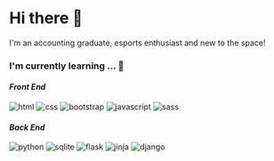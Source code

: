 # Hi there 👋
I'm an accounting graduate, esports enthusiast and new to the space!

### I'm currently learning ... 🌱
#### ***Front End***
<p style=left-align>
<img src="https://img.shields.io/badge/HTML5-E34F26.svg?style=for-the-badge&logo=HTML5&logoColor=white" alt="html">
<img src="https://img.shields.io/badge/CSS3-1572B6.svg?style=for-the-badge&logo=CSS3&logoColor=white" alt="css">
<img src="https://img.shields.io/badge/Bootstrap-7952B3.svg?style=for-the-badge&logo=Bootstrap&logoColor=white" alt="bootstrap">
<img src="https://img.shields.io/badge/JavaScript-F7DF1E.svg?style=for-the-badge&logo=JavaScript&logoColor=black" alt="javascript">
<img src="https://img.shields.io/badge/Sass-CC6699.svg?style=for-the-badge&logo=Sass&logoColor=white" alt="sass">
</p>

#### ***Back End***
<p style=left-align>
<img src="https://img.shields.io/badge/Python-3776AB.svg?style=for-the-badge&logo=Python&logoColor=white" alt="python">
<img src="https://img.shields.io/badge/SQLite-003B57.svg?style=for-the-badge&logo=SQLite&logoColor=white" alt="sqlite">
<img src="https://img.shields.io/badge/Flask-000000.svg?style=for-the-badge&logo=Flask&logoColor=white" alt="flask">
<img src="https://img.shields.io/badge/Jinja-B41717.svg?style=for-the-badge&logo=Jinja&logoColor=white" alt="jinja">
<img src="https://img.shields.io/badge/Django-092E20.svg?style=for-the-badge&logo=Django&logoColor=white" alt="django">
</p>

<!--
**joncms95/joncms95** is a ✨ _special_ ✨ repository because its `README.md` (this file) appears on your GitHub profile.

Here are some ideas to get you started:

- 🔭 I’m currently working on ...
- 🌱 I’m currently learning ...
- 👯 I’m looking to collaborate on ...
- 🤔 I’m looking for help with ...
- 💬 Ask me about ...
- 📫 How to reach me: ...
- 😄 Pronouns: ...
- ⚡ Fun fact: ...
-->
